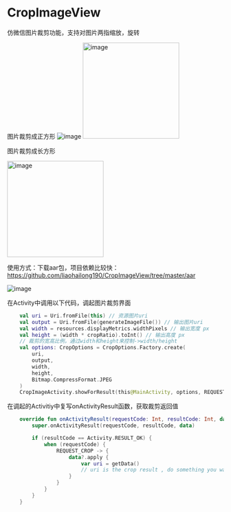 # CropImageView
仿微信图片裁剪功能，支持对图片两指缩放，旋转

图片裁剪成正方形
![image](http://m.qpic.cn/psc?/V53LDT6S1x8eab2fbMsQ1L1A2v0aC2xi/TmEUgtj9EK6.7V8ajmQrEL.NpfaRLNczuEY*iFVPVbUrI4JKFOWDSs7A.U.LgWs1bKeAwCfAvi44CfXRuxGy7p5d3bupPq9md*uQmzKHjgQ!/b&bo=wAHAAwAAAAACh6E!&rf=viewer_4)
<img src="http://m.qpic.cn/psc?/V53LDT6S1x8eab2fbMsQ1L1A2v0aC2xi/TmEUgtj9EK6.7V8ajmQrEL.NpfaRLNczuEY*iFVPVbUrI4JKFOWDSs7A.U.LgWs1bKeAwCfAvi44CfXRuxGy7p5d3bupPq9md*uQmzKHjgQ!/b&bo=wAHAAwAAAAACh6E!&rf=viewer_4" alt="image" width="224px">

图片裁剪成长方形

<img src="http://m.qpic.cn/psc?/V53LDT6S1x8eab2fbMsQ1L1A2v0aC2xi/TmEUgtj9EK6.7V8ajmQrEAQ7fgMFjKPlNPcbz6HznumnngiM7eU3QKPLQRuAkWtDRjb*sYm48i1Rd1.pHumrS8U.mktJ7Lg85cZkavgQn7Y!/b&bo=wAHAAwAAAAACl7E!&rf=viewer_4" alt="image" width="224px">

使用方式：下载aar包，项目依赖比较快：https://github.com/liaohailong190/CropImageView/tree/master/aar

<img src="http://m.qpic.cn/psc?/V53LDT6S1x8eab2fbMsQ1L1A2v0aC2xi/TmEUgtj9EK6.7V8ajmQrEJ7C4rpyClHjBEWEeVp4IuQV3h*Lt1S.4C1p17FCKDxEtlvla0lYLHsMCNKiT5Ur15p9uhPWRnEaxJvjQVjYG.8!/b&bo=fAf9AwAAAAADJ4c!&rf=viewer_4" alt="image">

在Activity中调用以下代码，调起图片裁剪界面
```kotlin
    val uri = Uri.fromFile(this) // 资源图片uri
    val output = Uri.fromFile(generateImageFile()) // 输出图片uri
    val width = resources.displayMetrics.widthPixels // 输出宽度 px
    val height = (width * cropRatio).toInt() // 输出高度 px
    // 裁剪的宽高比例，通过width和height来控制->width/height
    val options: CropOptions = CropOptions.Factory.create(
        uri,
        output,
        width,
        height,
        Bitmap.CompressFormat.JPEG
    )
    CropImageActivity.showForResult(this@MainActivity, options, REQUEST_CROP)
```
                        
在调起的Activitiy中复写onActivityResult函数，获取裁剪返回值
```kotlin
    override fun onActivityResult(requestCode: Int, resultCode: Int, data: Intent?) {
        super.onActivityResult(requestCode, resultCode, data)

        if (resultCode == Activity.RESULT_OK) {
            when (requestCode) {
                REQUEST_CROP -> {
                    data?.apply {
                        var uri = getData()
                        // uri is the crop result , do something you want...
                    }
                }
            }
        }
    }
```
